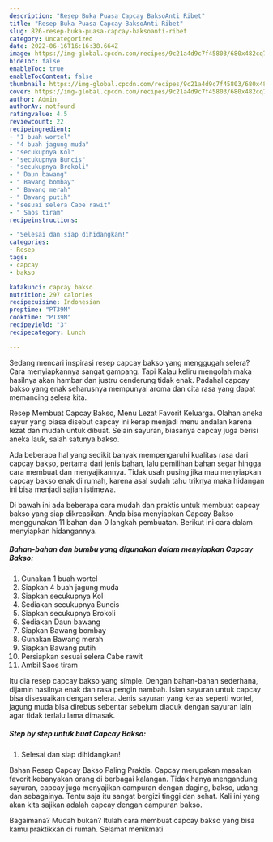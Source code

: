 ```yaml
---
description: "Resep Buka Puasa Capcay BaksoAnti Ribet"
title: "Resep Buka Puasa Capcay BaksoAnti Ribet"
slug: 826-resep-buka-puasa-capcay-baksoanti-ribet
category: Uncategorized
date: 2022-06-16T16:16:38.664Z
image: https://img-global.cpcdn.com/recipes/9c21a4d9c7f45803/680x482cq70/capcay-bakso-foto-resep-utama.jpg
hideToc: false
enableToc: true
enableTocContent: false
thumbnail: https://img-global.cpcdn.com/recipes/9c21a4d9c7f45803/680x482cq70/capcay-bakso-foto-resep-utama.jpg
cover: https://img-global.cpcdn.com/recipes/9c21a4d9c7f45803/680x482cq70/capcay-bakso-foto-resep-utama.jpg
author: Admin
authorAv: notfound
ratingvalue: 4.5
reviewcount: 22
recipeingredient:
- "1 buah wortel"
- "4 buah jagung muda"
- "secukupnya Kol"
- "secukupnya Buncis"
- "secukupnya Brokoli"
- " Daun bawang"
- " Bawang bombay"
- " Bawang merah"
- " Bawang putih"
- "sesuai selera Cabe rawit"
- " Saos tiram"
recipeinstructions:

- "Selesai dan siap dihidangkan!"
categories:
- Resep
tags:
- capcay
- bakso

katakunci: capcay bakso 
nutrition: 297 calories
recipecuisine: Indonesian
preptime: "PT39M"
cooktime: "PT39M"
recipeyield: "3"
recipecategory: Lunch

---
```



Sedang mencari inspirasi resep capcay bakso yang menggugah selera? Cara menyiapkannya sangat gampang. Tapi Kalau keliru mengolah maka hasilnya akan hambar dan justru cenderung tidak enak. Padahal capcay bakso yang enak seharusnya mempunyai aroma dan cita rasa yang dapat memancing selera kita.


Resep Membuat Capcay Bakso, Menu Lezat Favorit Keluarga. Olahan aneka sayur yang biasa disebut capcay ini kerap menjadi menu andalan karena lezat dan mudah untuk dibuat. Selain sayuran, biasanya capcay juga berisi aneka lauk, salah satunya bakso.

Ada beberapa hal yang sedikit banyak mempengaruhi kualitas rasa dari capcay bakso, pertama dari jenis bahan, lalu pemilihan bahan segar hingga cara membuat dan menyajikannya. Tidak usah pusing jika mau menyiapkan capcay bakso enak di rumah, karena asal sudah tahu triknya maka hidangan ini bisa menjadi sajian istimewa.


Di bawah ini ada beberapa cara mudah dan praktis untuk membuat capcay bakso yang siap dikreasikan. Anda bisa menyiapkan Capcay Bakso menggunakan 11 bahan dan 0 langkah pembuatan. Berikut ini cara dalam menyiapkan hidangannya.

<!--inarticleads1-->

##### Bahan-bahan dan bumbu yang digunakan dalam menyiapkan Capcay Bakso:

1. Gunakan 1 buah wortel
1. Siapkan 4 buah jagung muda
1. Siapkan secukupnya Kol
1. Sediakan secukupnya Buncis
1. Siapkan secukupnya Brokoli
1. Sediakan  Daun bawang
1. Siapkan  Bawang bombay
1. Gunakan  Bawang merah
1. Siapkan  Bawang putih
1. Persiapkan sesuai selera Cabe rawit
1. Ambil  Saos tiram


Itu dia resep capcay bakso yang simple. Dengan bahan-bahan sederhana, dijamin hasilnya enak dan rasa pengin nambah. Isian sayuran untuk capcay bisa disesuaikan dengan selera. Jenis sayuran yang keras seperti wortel, jagung muda bisa direbus sebentar sebelum diaduk dengan sayuran lain agar tidak terlalu lama dimasak. 

<!--inarticleads2-->

##### Step by step untuk buat Capcay Bakso:


1. Selesai dan siap dihidangkan!

Bahan Resep Capcay Bakso Paling Praktis. Capcay merupakan masakan favorit kebanyakan orang di berbagai kalangan. Tidak hanya mengandung sayuran, capcay juga menyajikan campuran dengan daging, bakso, udang dan sebagainya. Tentu saja itu sangat bergizi tinggi dan sehat. Kali ini yang akan kita sajikan adalah capcay dengan campuran bakso. 

Bagaimana? Mudah bukan? Itulah cara membuat capcay bakso yang bisa kamu praktikkan di rumah. Selamat menikmati
